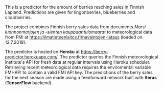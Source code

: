 
This is a predictor for the amount of berries reaching sales in Finnish Lapland. Predictions are given for lingonberries, blueberries and cloudberries.

The project combines Finnish berry sales data from documents _Marsi luonnonmarjojen ja -sienten kauppaantulomaarat_ to meteorological data from FMI at https://ilmatieteenlaitos.fi/havaintojen-lataus (loaded on 12.7.2019).

The predictor is hosted on **Heroku** at https://berry-predictor.herokuapp.com/. The predictor queries the Finnish meteorological institute's API for fresh data at regular intervals using Heroku scheduler. Retrieving recent meteorological data requires the enviromental variable FMI-API to contain a valid FMI API key. The predictions of the berry sales for the next season are made using a feedforward network built with **Keras** (**TensorFlow** backend).

